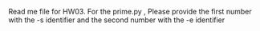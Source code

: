 
Read me file for HW03.
For the prime.py , Please provide the first number with the -s identifier and the second number with the -e identifier

